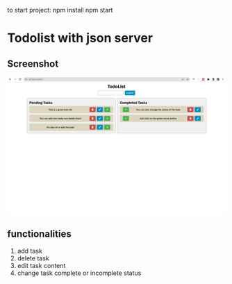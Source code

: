 to start project:
npm install
npm start


# Todolist with json server

## Screenshot
![alt text](screenshot.png)

## functionalities
1. add task
2. delete task
3. edit task content
4. change task complete or incomplete status
